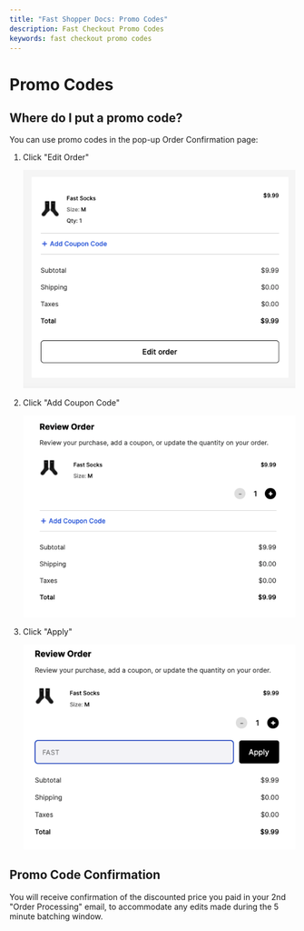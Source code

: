 ```yaml
---
title: "Fast Shopper Docs: Promo Codes"
description: Fast Checkout Promo Codes
keywords: fast checkout promo codes
---
```


# Promo Codes

## Where do I put a promo code?

You can use promo codes in the pop-up Order Confirmation page:

1. Click "Edit Order"

   <img alt="order confirmation page" src="./images/promo1.png"/>

2. Click "Add Coupon Code"

   <img alt="order confirmation page Add Coupon Code button" src="./images/promo2.png"/>

3. Click "Apply"

   <img alt="order confirmation page coupon code form" src="./images/promo3.png"/>

## Promo Code Confirmation

You will receive confirmation of the discounted price you paid in your 2nd "Order Processing" email, to accommodate any edits made during the 5 minute batching window.
